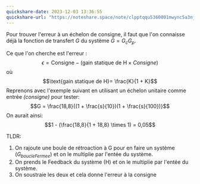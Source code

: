 ```yaml
---
quickshare-date: 2023-12-03 13:36:55
quickshare-url: "https://noteshare.space/note/clpptqqu5360001mwync5a3nj#CzjQ2661WdajuGVQiQioqaF3gQUfFmGaIA/cjV2OO/A"
---
```

Pour trouver l'erreur à un échelon de consigne, il faut que l'on connaisse déjà la fonction de transfert _G_ du système $G = G_c G_p$. 

Ce que l'on cherche est l'erreur :
$$\epsilon = \text{Consigne} - (\text{gain statique de H} \times Consigne)$$
où
$$\text{gain statique de H}= \frac{K}{1 + K}$$
Reprenons avec l'exemple suivant en utilisant un échelon unitaire comme entrée *(consigne)* pour tester:
$$G = \frac{18,8}{(1 + \frac{s}{10})(1 + \frac{s}{100})}$$
On aurait ainsi: 
$$1 - (\frac{18,8}{1 + 18,8} \times 1) = 0,05$$

TLDR: 
1. On rajoute une boule de rétroaction à G pour en faire un système ($G_{boucleFermee}$) et on le multiplie par l'entée du système.
2. On prends le Feedback du système (H) et on le multiplie par l'entée du système.
3. On soustraie les deux et cela donne l'erreur à la consigne